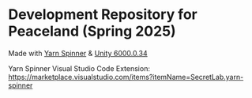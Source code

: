 # Development Repository for Peaceland (Spring 2025)
Made with [Yarn Spinner](https://docs.yarnspinner.dev/using-yarnspinner-with-unity/quick-start) & [Unity 6000.0.34](https://unity.com/releases/editor/whats-new/6000.0.34)

Yarn Spinner Visual Studio Code Extension: https://marketplace.visualstudio.com/items?itemName=SecretLab.yarn-spinner
